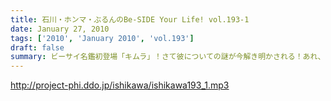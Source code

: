 ```yaml
---
title: 石川・ホンマ・ぶるんのBe-SIDE Your Life! vol.193-1
date: January 27, 2010
tags: ['2010', 'January 2010', 'vol.193']
draft: false
summary: ビーサイ名鑑初登場「キムラ」！さて彼についての謎が今解き明かされる！あれ、ホンマさんは！？新成人リスナーさんはおめでとうございます！！こんな大人たちにならないように頑張ってください！！！NAMAE
---
```


http://project-phi.ddo.jp/ishikawa/ishikawa193_1.mp3
